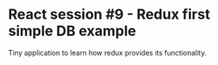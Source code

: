 # React session #9 - Redux first simple DB example
Tiny application to learn how redux provides its functionality.
